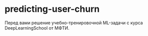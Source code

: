 # predicting-user-churn

Перед вами решение учебно-тренировочной ML-задачи с курса DeepLearningSchool от МФТИ.
